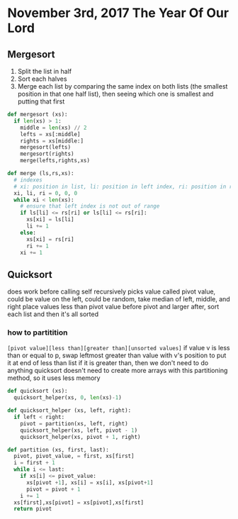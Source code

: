 # November 3rd, 2017 The Year Of Our Lord

## Mergesort
1. Split the list in half
2. Sort each halves
3. Merge each list by comparing the same index on both lists (the smallest position in that one half list), then seeing which one is smallest and putting that first
```python
def mergesort (xs):
  if len(xs) > 1:
    middle = len(xs) // 2
    lefts = xs[:middle]
    rights = xs[middle:]
    mergesort(lefts)
    mergesort(rights)
    merge(lefts,rights,xs)

def merge (ls,rs,xs):
  # indexes
  # xi: position in list, li: position in left index, ri: position in right index
  xi, li, ri = 0, 0, 0
  while xi < len(xs):
    # ensure that left index is not out of range
    if ls[li] <= rs[ri] or ls[li] <= rs[ri]:
      xs[xi] = ls[li]
      li += 1
    else:
      xs[xi] = rs[ri]
      ri += 1
    xi += 1
```
## Quicksort
does work before calling self recursively
picks value called pivot value, could be value on the left, could be random, take median of left, middle, and right
place values less than pivot value before pivot and larger after, sort each list and then it's all sorted
### how to partitition
`[pivot value][less than][greater than][unsorted values]`
if value v is less than or equal to p, swap leftmost greater than value with v's position to put it at end of less than list
if it is greater than, then we don't need to do anything
quicksort doesn't need to create more arrays with this partitioning method, so it uses less memory
```python
def quicksort (xs):
  quicksort_helper(xs, 0, len(xs)-1)

def quicksort_helper (xs, left, right):
  if left < right:
    pivot = partition(xs, left, right)
    quicksort_helper(xs, left, pivot - 1)
    quicksort_helper(xs, pivot + 1, right)

def partition (xs, first, last):
  pivot, pivot_value, = first, xs[first]
  i = first + 1
  while i <= last:
    if xs[i] <= pivot_value:
      xs[pivot +1], xs[i] = xs[i], xs[pivot+1]
      pivot = pivot + 1
    i += 1
  xs[first],xs[pivot] = xs[pivot],xs[first]
  return pivot
```
